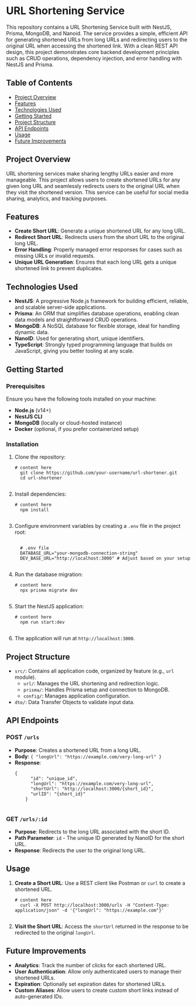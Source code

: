 <h1>URL Shortening Service</h1>

<p>This repository contains a URL Shortening Service built with NestJS, Prisma, MongoDB, and Nanoid. The service provides a simple, efficient API for generating shortened URLs from long URLs and redirecting users to the original URL when accessing the shortened link. With a clean REST API design, this project demonstrates core backend development principles such as CRUD operations, dependency injection, and error handling with NestJS and Prisma.</p>

<h2>Table of Contents</h2>
<ul>
  <li><a href="#project-overview">Project Overview</a></li>
  <li><a href="#features">Features</a></li>
  <li><a href="#technologies-used">Technologies Used</a></li>
  <li><a href="#getting-started">Getting Started</a></li>
  <li><a href="#project-structure">Project Structure</a></li>
  <li><a href="#api-endpoints">API Endpoints</a></li>
  <li><a href="#usage">Usage</a></li>
  <li><a href="#future-improvements">Future Improvements</a></li>
</ul>

<h2 id="project-overview">Project Overview</h2>
<p>URL shortening services make sharing lengthy URLs easier and more manageable. This project allows users to create shortened URLs for any given long URL and seamlessly redirects users to the original URL when they visit the shortened version. This service can be useful for social media sharing, analytics, and tracking purposes.</p>

<h2 id="features">Features</h2>
<ul>
  <li><strong>Create Short URL</strong>: Generate a unique shortened URL for any long URL.</li>
  <li><strong>Redirect Short URL</strong>: Redirects users from the short URL to the original long URL.</li>
  <li><strong>Error Handling</strong>: Properly managed error responses for cases such as missing URLs or invalid requests.</li>
  <li><strong>Unique URL Generation</strong>: Ensures that each long URL gets a unique shortened link to prevent duplicates.</li>
</ul>

<h2 id="technologies-used">Technologies Used</h2>
<ul>
  <li><strong>NestJS</strong>: A progressive Node.js framework for building efficient, reliable, and scalable server-side applications.</li>
  <li><strong>Prisma</strong>: An ORM that simplifies database operations, enabling clean data models and straightforward CRUD operations.</li>
  <li><strong>MongoDB</strong>: A NoSQL database for flexible storage, ideal for handling dynamic data.</li>
  <li><strong>NanoID</strong>: Used for generating short, unique identifiers.</li>
  <li><strong>TypeScript</strong>: Strongly typed programming language that builds on JavaScript, giving you better tooling at any scale.</li>
</ul>

<h2 id="getting-started">Getting Started</h2>
<h3>Prerequisites</h3>
<p>Ensure you have the following tools installed on your machine:</p>
<ul>
  <li><strong>Node.js</strong> (v14+)</li>
  <li><strong>NestJS CLI</strong></li>
  <li><strong>MongoDB</strong> (locally or cloud-hosted instance)</li>
  <li><strong>Docker</strong> (optional, if you prefer containerized setup)</li>
</ul>

<h3>Installation</h3>
<ol>
  <li>Clone the repository:</li>
  <pre><code class="language-bash"># content here
  git clone https://github.com/your-username/url-shortener.git
  cd url-shortener
  </code></pre>

  <li>Install dependencies:</li>
  <pre><code class="language-bash"># content here
  npm install
  </code></pre>

  <li>Configure environment variables by creating a <code>.env</code> file in the project root:</li>
  <pre><code class="language-plaintext">
  # .env file
  DATABASE_URL="your-mongodb-connection-string"
  DEV_BASE_URL="http://localhost:3000" # Adjust based on your setup
  </code></pre>

  <li>Run the database migration:</li>
  <pre><code class="language-bash"># content here
  npx prisma migrate dev
  </code></pre>

  <li>Start the NestJS application:</li>
  <pre><code class="language-bash"># content here
  npm run start:dev
  </code></pre>

  <li>The application will run at <code>http://localhost:3000</code>.</li>
</ol>

<h2 id="project-structure">Project Structure</h2>
<ul>
  <li><code>src/</code>: Contains all application code, organized by feature (e.g., <code>url</code> module).
    <ul>
      <li><code>url/</code>: Manages the URL shortening and redirection logic.</li>
      <li><code>prisma/</code>: Handles Prisma setup and connection to MongoDB.</li>
      <li><code>config/</code>: Manages application configuration.</li>
    </ul>
  </li>
  <li><code>dto/</code>: Data Transfer Objects to validate input data.</li>
</ul>

<h2 id="api-endpoints">API Endpoints</h2>

<h3>POST <code>/urls</code></h3>
<ul>
  <li><strong>Purpose</strong>: Creates a shortened URL from a long URL.</li>
  <li><strong>Body</strong>: <code>{ "longUrl": "https://example.com/very-long-url" }</code></li>
  <li><strong>Response</strong>:
    <pre><code class="language-json">{
      "id": "unique_id",
      "longUrl": "https://example.com/very-long-url",
      "shortUrl": "http://localhost:3000/{short_id}",
      "urlID": "{short_id}"
    }
    </code></pre>
  </li>
</ul>

<h3>GET <code>/urls/:id</code></h3>
<ul>
  <li><strong>Purpose</strong>: Redirects to the long URL associated with the short ID.</li>
  <li><strong>Path Parameter</strong>: <code>id</code> - The unique ID generated by NanoID for the short URL.</li>
  <li><strong>Response</strong>: Redirects the user to the original long URL.</li>
</ul>

<h2 id="usage">Usage</h2>

<ol>
  <li><strong>Create a Short URL</strong>: Use a REST client like Postman or <code>curl</code> to create a shortened URL.</li>
  <pre><code class="language-bash"># content here
  curl -X POST http://localhost:3000/urls -H "Content-Type: application/json" -d '{"longUrl": "https://example.com"}'
  </code></pre>

  <li><strong>Visit the Short URL</strong>: Access the <code>shortUrl</code> returned in the response to be redirected to the original <code>longUrl</code>.</li>
</ol>

<h2 id="future-improvements">Future Improvements</h2>
<ul>
  <li><strong>Analytics</strong>: Track the number of clicks for each shortened URL.</li>
  <li><strong>User Authentication</strong>: Allow only authenticated users to manage their shortened URLs.</li>
  <li><strong>Expiration</strong>: Optionally set expiration dates for shortened URLs.</li>
  <li><strong>Custom Aliases</strong>: Allow users to create custom short links instead of auto-generated IDs.</li>
</ul>
